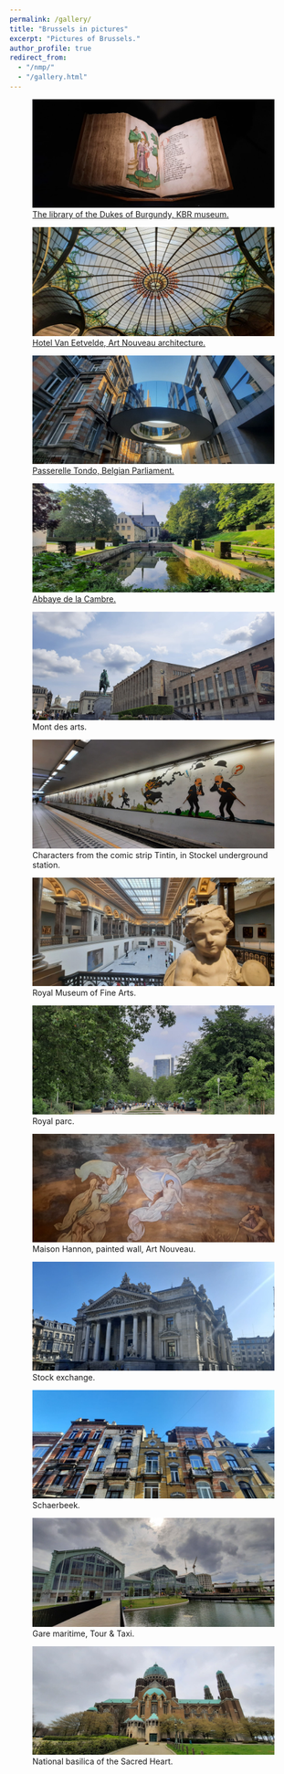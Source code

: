 ```yaml
---
permalink: /gallery/
title: "Brussels in pictures"
excerpt: "Pictures of Brussels."
author_profile: true
redirect_from: 
  - "/nmp/"
  - "/gallery.html"
---
```


<div class="gallery">
  <figure>
    <a href="https://www.kbr.be/en/museum/" target="_blank">
      <img src="/images/brussels/bourgogne.jpg" alt="Hometown Image 1">
      <figcaption>The library of the Dukes of Burgundy, KBR museum.</figcaption>
    </a>
  </figure>

  <figure>
    <a href="https://www.lab-an.be/en/" target="_blank">
      <img src="/images/brussels/hotel_van_eetvelde.jpg" alt="Hometown Image 2">
      <figcaption>Hotel Van Eetvelde, Art Nouveau architecture.</figcaption>
    </a>
  </figure>

   <figure>
     <a href="https://belgiqueinsolite.com/passerelle-tondo/" target="_blank">
       <img src="/images/brussels/anneau.jpg" alt="Hometown Image 2">
       <figcaption>Passerelle Tondo, Belgian Parliament.</figcaption>
     </a>
  </figure>

  <figure>
    <a href=https://www.visit.brussels/en/visitors/venue-details.La-Cambre-Abbey.248797" target="_blank">
      <img src="/images/brussels/abbaye_cambre.jpg" alt="Hometown Image 2">
      <figcaption>Abbaye de la Cambre.</figcaption>
    </a>
  </figure>
  
  <figure>
    <img src="/images/brussels/mont_art.jpg" alt="Hometown Image 2">
    <figcaption>Mont des arts.</figcaption>
  </figure>
  
  <figure>
    <img src="/images/brussels/tintin.jpg" alt="Hometown Image 2">
    <figcaption>Characters from the comic strip Tintin, in Stockel underground station.</figcaption>
  </figure>

  <figure>
    <img src="/images/brussels/fine_arts.jpg" alt="Hometown Image 2">
    <figcaption>Royal Museum of Fine Arts.</figcaption>
  </figure>

  <figure>
    <img src="/images/brussels/parc.jpg" alt="Hometown Image 2">
    <figcaption>Royal parc.</figcaption>
  </figure>

  <figure>
    <img src="/images/brussels/art_nouv.jpg" alt="Hometown Image 2">
    <figcaption>Maison Hannon, painted wall, Art Nouveau.</figcaption>
  </figure>

  <figure>
    <img src="/images/brussels/bourse.jpg" alt="Hometown Image 2">
    <figcaption>Stock exchange.</figcaption>
  </figure>


  <figure>
    <img src="/images/brussels/schaerbeek.jpg" alt="Hometown Image 2">
    <figcaption>Schaerbeek.</figcaption>
  </figure>

  <figure>
    <img src="/images/brussels/tour_taxi.jpg" alt="Hometown Image 2">
    <figcaption>Gare maritime, Tour & Taxi.</figcaption>
  </figure>


  <figure>
    <img src="/images/brussels/koekelberg.jpg" alt="Hometown Image 2">
    <figcaption>National basilica of the Sacred Heart.</figcaption>
  </figure>


  <!-- Add more images and captions as needed -->
</div>
